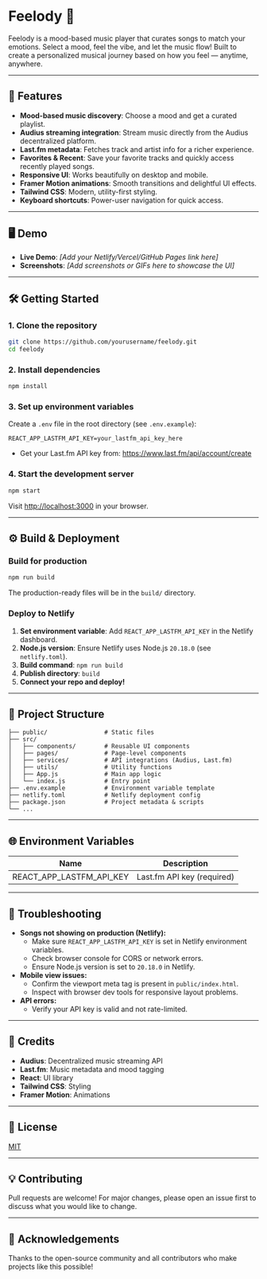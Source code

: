 # Feelody 🎵

Feelody is a mood-based music player that curates songs to match your emotions. Select a mood, feel the vibe, and let the music flow! Built to create a personalized musical journey based on how you feel — anytime, anywhere.

---

## 🚀 Features
- **Mood-based music discovery**: Choose a mood and get a curated playlist.
- **Audius streaming integration**: Stream music directly from the Audius decentralized platform.
- **Last.fm metadata**: Fetches track and artist info for a richer experience.
- **Favorites & Recent**: Save your favorite tracks and quickly access recently played songs.
- **Responsive UI**: Works beautifully on desktop and mobile.
- **Framer Motion animations**: Smooth transitions and delightful UI effects.
- **Tailwind CSS**: Modern, utility-first styling.
- **Keyboard shortcuts**: Power-user navigation for quick access.

---

## 🖥️ Demo
- **Live Demo**: _[Add your Netlify/Vercel/GitHub Pages link here]_  
- **Screenshots**: _[Add screenshots or GIFs here to showcase the UI]_  

---

## 🛠️ Getting Started

### 1. Clone the repository
```bash
git clone https://github.com/yourusername/feelody.git
cd feelody
```

### 2. Install dependencies
```bash
npm install
```

### 3. Set up environment variables
Create a `.env` file in the root directory (see `.env.example`):
```env
REACT_APP_LASTFM_API_KEY=your_lastfm_api_key_here
```
- Get your Last.fm API key from: https://www.last.fm/api/account/create

### 4. Start the development server
```bash
npm start
```
Visit [http://localhost:3000](http://localhost:3000) in your browser.

---

## ⚙️ Build & Deployment

### Build for production
```bash
npm run build
```
The production-ready files will be in the `build/` directory.

### Deploy to Netlify
1. **Set environment variable**: Add `REACT_APP_LASTFM_API_KEY` in the Netlify dashboard.
2. **Node.js version**: Ensure Netlify uses Node.js `20.18.0` (see `netlify.toml`).
3. **Build command**: `npm run build`
4. **Publish directory**: `build`
5. **Connect your repo and deploy!**

---

## 🧩 Project Structure
```
├── public/                # Static files
├── src/
│   ├── components/        # Reusable UI components
│   ├── pages/             # Page-level components
│   ├── services/          # API integrations (Audius, Last.fm)
│   ├── utils/             # Utility functions
│   ├── App.js             # Main app logic
│   └── index.js           # Entry point
├── .env.example           # Environment variable template
├── netlify.toml           # Netlify deployment config
├── package.json           # Project metadata & scripts
└── ...
```

---

## 🌐 Environment Variables
| Name                        | Description                |
|-----------------------------|----------------------------|
| REACT_APP_LASTFM_API_KEY    | Last.fm API key (required) |

---

## 🐞 Troubleshooting
- **Songs not showing on production (Netlify):**
  - Make sure `REACT_APP_LASTFM_API_KEY` is set in Netlify environment variables.
  - Check browser console for CORS or network errors.
  - Ensure Node.js version is set to `20.18.0` in Netlify.
- **Mobile view issues:**
  - Confirm the viewport meta tag is present in `public/index.html`.
  - Inspect with browser dev tools for responsive layout problems.
- **API errors:**
  - Verify your API key is valid and not rate-limited.

---

## 📝 Credits
- **Audius**: Decentralized music streaming API
- **Last.fm**: Music metadata and mood tagging
- **React**: UI library
- **Tailwind CSS**: Styling
- **Framer Motion**: Animations

---

## 📄 License
[MIT](LICENSE)

---

## 💡 Contributing
Pull requests are welcome! For major changes, please open an issue first to discuss what you would like to change.

---

## 🙏 Acknowledgements
Thanks to the open-source community and all contributors who make projects like this possible!
